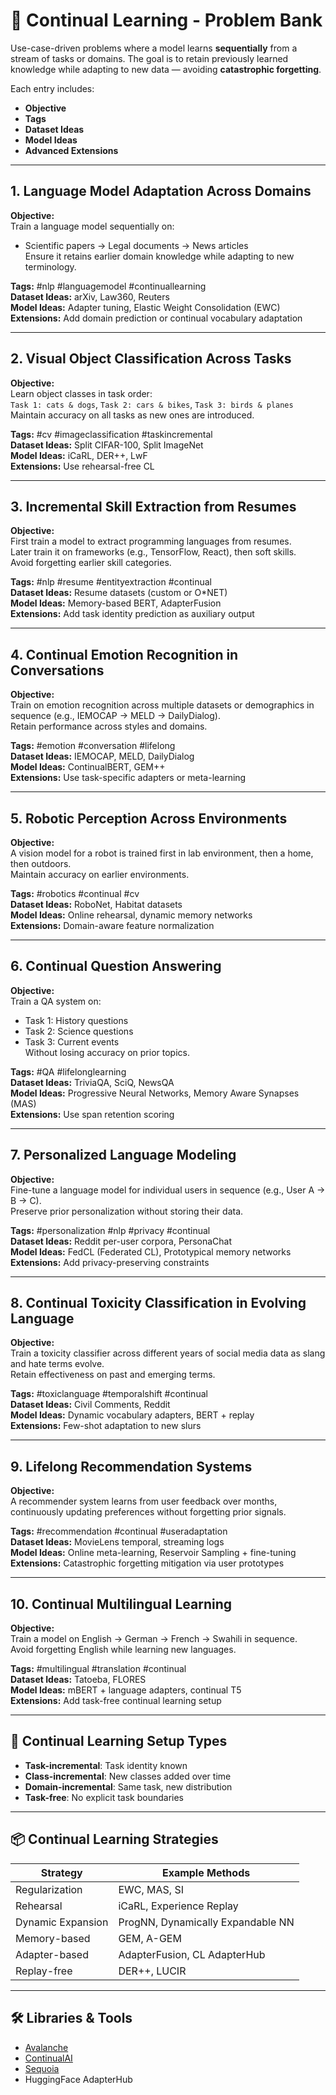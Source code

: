 # 🔁 Continual Learning - Problem Bank

Use-case-driven problems where a model learns **sequentially** from a stream of tasks or domains. The goal is to retain previously learned knowledge while adapting to new data — avoiding **catastrophic forgetting**.

Each entry includes:
- **Objective**
- **Tags**
- **Dataset Ideas**
- **Model Ideas**
- **Advanced Extensions**

---

## 1. Language Model Adaptation Across Domains
**Objective:**  
Train a language model sequentially on:
- Scientific papers → Legal documents → News articles  
Ensure it retains earlier domain knowledge while adapting to new terminology.

**Tags:** #nlp #languagemodel #continuallearning  
**Dataset Ideas:** arXiv, Law360, Reuters  
**Model Ideas:** Adapter tuning, Elastic Weight Consolidation (EWC)  
**Extensions:** Add domain prediction or continual vocabulary adaptation

---

## 2. Visual Object Classification Across Tasks
**Objective:**  
Learn object classes in task order:  
`Task 1: cats & dogs`, `Task 2: cars & bikes`, `Task 3: birds & planes`  
Maintain accuracy on all tasks as new ones are introduced.

**Tags:** #cv #imageclassification #taskincremental  
**Dataset Ideas:** Split CIFAR-100, Split ImageNet  
**Model Ideas:** iCaRL, DER++, LwF  
**Extensions:** Use rehearsal-free CL

---

## 3. Incremental Skill Extraction from Resumes
**Objective:**  
First train a model to extract programming languages from resumes.  
Later train it on frameworks (e.g., TensorFlow, React), then soft skills.  
Avoid forgetting earlier skill categories.

**Tags:** #nlp #resume #entityextraction #continual  
**Dataset Ideas:** Resume datasets (custom or O*NET)  
**Model Ideas:** Memory-based BERT, AdapterFusion  
**Extensions:** Add task identity prediction as auxiliary output

---

## 4. Continual Emotion Recognition in Conversations
**Objective:**  
Train on emotion recognition across multiple datasets or demographics in sequence (e.g., IEMOCAP → MELD → DailyDialog).  
Retain performance across styles and domains.

**Tags:** #emotion #conversation #lifelong  
**Dataset Ideas:** IEMOCAP, MELD, DailyDialog  
**Model Ideas:** ContinualBERT, GEM++  
**Extensions:** Use task-specific adapters or meta-learning

---

## 5. Robotic Perception Across Environments
**Objective:**  
A vision model for a robot is trained first in lab environment, then a home, then outdoors.  
Maintain accuracy on earlier environments.

**Tags:** #robotics #continual #cv  
**Dataset Ideas:** RoboNet, Habitat datasets  
**Model Ideas:** Online rehearsal, dynamic memory networks  
**Extensions:** Domain-aware feature normalization

---

## 6. Continual Question Answering
**Objective:**  
Train a QA system on:
- Task 1: History questions  
- Task 2: Science questions  
- Task 3: Current events  
Without losing accuracy on prior topics.

**Tags:** #QA #lifelonglearning  
**Dataset Ideas:** TriviaQA, SciQ, NewsQA  
**Model Ideas:** Progressive Neural Networks, Memory Aware Synapses (MAS)  
**Extensions:** Use span retention scoring

---

## 7. Personalized Language Modeling
**Objective:**  
Fine-tune a language model for individual users in sequence (e.g., User A → B → C).  
Preserve prior personalization without storing their data.

**Tags:** #personalization #nlp #privacy #continual  
**Dataset Ideas:** Reddit per-user corpora, PersonaChat  
**Model Ideas:** FedCL (Federated CL), Prototypical memory networks  
**Extensions:** Add privacy-preserving constraints

---

## 8. Continual Toxicity Classification in Evolving Language
**Objective:**  
Train a toxicity classifier across different years of social media data as slang and hate terms evolve.  
Retain effectiveness on past and emerging terms.

**Tags:** #toxiclanguage #temporalshift #continual  
**Dataset Ideas:** Civil Comments, Reddit  
**Model Ideas:** Dynamic vocabulary adapters, BERT + replay  
**Extensions:** Few-shot adaptation to new slurs

---

## 9. Lifelong Recommendation Systems
**Objective:**  
A recommender system learns from user feedback over months, continuously updating preferences without forgetting prior signals.

**Tags:** #recommendation #continual #useradaptation  
**Dataset Ideas:** MovieLens temporal, streaming logs  
**Model Ideas:** Online meta-learning, Reservoir Sampling + fine-tuning  
**Extensions:** Catastrophic forgetting mitigation via user prototypes

---

## 10. Continual Multilingual Learning
**Objective:**  
Train a model on English → German → French → Swahili in sequence.  
Avoid forgetting English while learning new languages.

**Tags:** #multilingual #translation #continual  
**Dataset Ideas:** Tatoeba, FLORES  
**Model Ideas:** mBERT + language adapters, continual T5  
**Extensions:** Add task-free continual learning setup

---

## 🧠 Continual Learning Setup Types

- **Task-incremental**: Task identity known
- **Class-incremental**: New classes added over time
- **Domain-incremental**: Same task, new distribution
- **Task-free**: No explicit task boundaries

---

## 📦 Continual Learning Strategies

| Strategy           | Example Methods                  |
|--------------------|----------------------------------|
| Regularization     | EWC, MAS, SI                     |
| Rehearsal          | iCaRL, Experience Replay         |
| Dynamic Expansion  | ProgNN, Dynamically Expandable NN|
| Memory-based       | GEM, A-GEM                       |
| Adapter-based      | AdapterFusion, CL AdapterHub     |
| Replay-free        | DER++, LUCIR                     |

---

## 🛠 Libraries & Tools

- [Avalanche](https://avalanche.continualai.org/)
- [ContinualAI](https://www.continualai.org/)
- [Sequoia](https://github.com/lebrice/Sequoia)
- HuggingFace AdapterHub

